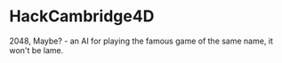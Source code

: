 # HackCambridge4D
2048, Maybe? - an AI for playing the famous game of the same name, it won't be lame.
